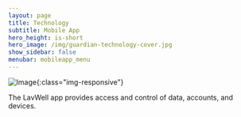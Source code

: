 ```yaml
---
layout: page
title: Technology
subtitle: Mobile App
hero_height: is-short
hero_image: /img/guardian-technology-cover.jpg
show_sidebar: false
menubar: mobileapp_menu
---
```


![Image](/img/guardian/technology/app_square.png){:class="img-responsive"}

The LavWell app provides access and control of data, accounts, and devices.